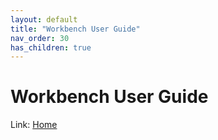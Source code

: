 ```yaml
---
layout: default
title: "Workbench User Guide"
nav_order: 30
has_children: true
---
```

# Workbench User Guide
  
Link: [Home](../index) 
  
